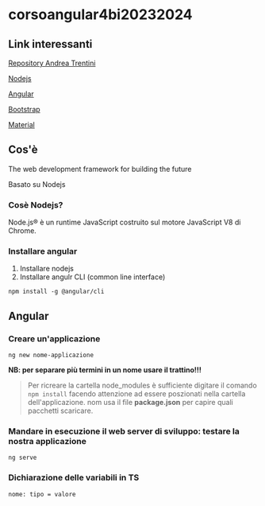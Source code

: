 # corsoangular4bi20232024

## Link interessanti

[Repository Andrea Trentini](https://github.com/andreatrentini/corsoangular4bi20232024)

[Nodejs](https://nodejs.org/it)

[Angular](https://angular.io/)

[Bootstrap](https://getbootstrap.com/)

[Material](https://material.angular.io/)

## Cos'è
The web development framework for building the future

Basato su Nodejs

### Cosè Nodejs?
Node.js® è un runtime JavaScript costruito sul motore JavaScript V8 di Chrome.

### Installare angular

1. Installare nodejs
2. Installare angulr CLI (common line interface)
```
npm install -g @angular/cli
```

## Angular

### Creare un'applicazione
```
ng new nome-applicazione
```

**NB: per separare più termini in un nome usare il trattino!!!**

> Per ricreare la cartella node_modules è sufficiente digitare il comando `npm install` facendo attenzione ad essere poszionati nella cartella dell'applicazione. nom usa il file **package.json** per capire quali pacchetti scaricare.

### Mandare in esecuzione il web server di sviluppo: testare la nostra applicazione
```
ng serve
```

### Dichiarazione delle variabili in TS
```
nome: tipo = valore
```

